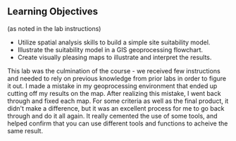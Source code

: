 ## Learning Objectives
(as noted in the lab instructions)
- Utilize spatial analysis skills to build a simple site suitability model.   
- Illustrate the suitability model in a GIS geoprocessing flowchart. 
- Create visually pleasing maps to illustrate and interpret the results.  

This lab was the culmination of the course - we received few instructions and needed to rely on previous knowledge from prior labs in order to figure it out. I made a mistake in my geoprocessing environment that ended up cutting off my results on the map. After realizing this mistake, I went back through and fixed each map. For some criteria as well as the final product, it didn't make a difference, but it was an excellent process for me to go back through and do it all again. It really cemented the use of some tools, and helped confirm that you can use different tools and functions to acheive the same result. 
